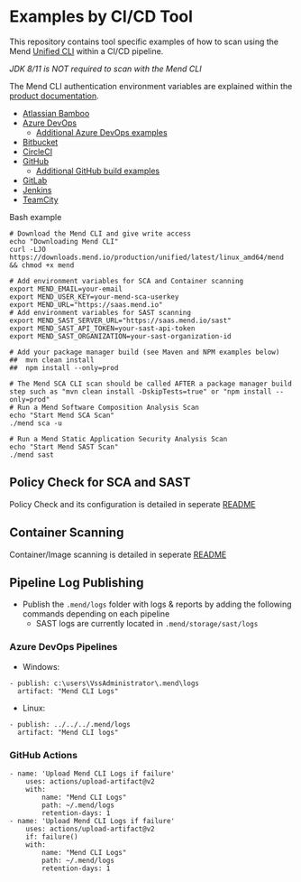 # Examples by CI/CD Tool
This repository contains tool specific examples of how to scan using the Mend [Unified CLI](https://docs.mend.io/bundle/cli/page/scan_with_mend_s_unified_cli.html) within a CI/CD pipeline.  

*JDK 8/11 is NOT required to scan with the Mend CLI*

The Mend CLI authentication environment variables are explained within the [product documentation](https://docs.mend.io/bundle/cli/page/login_to_the_mend_cli_with_a_script.html).  


- [Atlassian Bamboo](./Atlassian_Bamboo.sh)
- [Azure DevOps](./AzureDevOps.yaml)
  - [Additional Azure DevOps examples](../Unified%20Agent/CI-CD/AzureDevOpsBuilds.md)
- [Bitbucket](./Bitbucket.yaml)
- [CircleCI](./CircleCI.yaml)
- [GitHub](./GitHub.yaml)
  - [Additional GitHub build examples](../Unified%20Agent/CI-CD/GitHubBuilds.md)
- [GitLab](./GitLab.yaml)
- [Jenkins](./Jenkins.groovy)
- [TeamCity](./Teamcity.sh)

Bash example
```shell
# Download the Mend CLI and give write access
echo "Downloading Mend CLI"
curl -LJO https://downloads.mend.io/production/unified/latest/linux_amd64/mend && chmod +x mend

# Add environment variables for SCA and Container scanning
export MEND_EMAIL=your-email
export MEND_USER_KEY=your-mend-sca-userkey
export MEND_URL="https://saas.mend.io"
# Add environment variables for SAST scanning
export MEND_SAST_SERVER_URL="https://saas.mend.io/sast"
export MEND_SAST_API_TOKEN=your-sast-api-token
export MEND_SAST_ORGANIZATION=your-sast-organization-id

# Add your package manager build (see Maven and NPM examples below)
##  mvn clean install
##  npm install --only=prod

# The Mend SCA CLI scan should be called AFTER a package manager build step such as "mvn clean install -DskipTests=true" or "npm install --only=prod"
# Run a Mend Software Composition Analysis Scan
echo "Start Mend SCA Scan"
./mend sca -u

# Run a Mend Static Application Security Analysis Scan
echo "Start Mend SAST Scan"
./mend sast
```

## Policy Check for SCA and SAST
Policy Check and its configuration is detailed in seperate [README](./PolicyCheck.md)

## Container Scanning 
Container/Image scanning is detailed in seperate [README](./ContainerScanning.md)

## Pipeline Log Publishing

* Publish the `.mend/logs` folder with logs & reports by adding the following commands depending on each pipeline
  * SAST logs are currently located in ```.mend/storage/sast/logs```

### Azure DevOps Pipelines

* Windows:
```
- publish: c:\users\VssAdministrator\.mend\logs
  artifact: "Mend CLI Logs"
```
* Linux:
```
- publish: ../../../.mend/logs
  artifact: "Mend CLI logs"
```

### GitHub Actions

```
- name: 'Upload Mend CLI Logs if failure'
    uses: actions/upload-artifact@v2
    with:
        name: "Mend CLI Logs"
        path: ~/.mend/logs
        retention-days: 1
- name: 'Upload Mend CLI Logs if failure'
    uses: actions/upload-artifact@v2
    if: failure()
    with:
        name: "Mend CLI Logs"
        path: ~/.mend/logs
        retention-days: 1
```